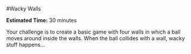#Wacky Walls

**Estimated Time:** 30 minutes

Your challenge is to create a basic game with four walls in which a ball moves around inside the walls. When the ball collides with a wall, wacky stuff happens...
